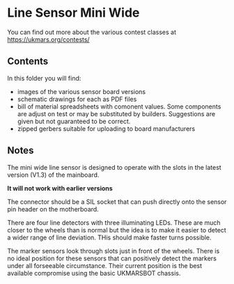# Line Sensor Mini Wide

You can find out more about the various contest classes at https://ukmars.org/contests/

## Contents

In this folder you will find:

 - images of the various sensor board versions
 - schematic drawings for each as PDF files
 - bill of material spreadsheets with comonent values. Some components are adjust on test or may be substituted by builders. Suggestions are given but not guaranteed to be correct.
 - zipped gerbers suitable for uploading to board manufacturers

## Notes

The mini wide line sensor is designed to operate with the slots in the latest version (V1.3) of the mainboard.

__It will not work with earlier versions__

The connector should be a SIL socket that can push directly onto the sensor pin header on the motherboard.

There are four line detectors with three illuminating LEDs. These are much closer to the wheels than is normal but the idea is to make it easier to detect a wider range of line deviation. THis should make faster turns possible.

The marker sensors look through slots just in front of the wheels. There is no ideal position for these sensors that can positively detect the markers under all forseeable circumstance. Their current position is the best available compromise using the basic UKMARSBOT chassis.

